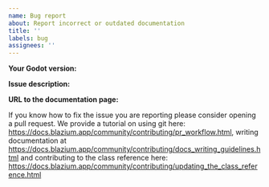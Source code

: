 ```yaml
---
name: Bug report
about: Report incorrect or outdated documentation
title: ''
labels: bug
assignees: ''
---
```


**Your Godot version:**

**Issue description:**

**URL to the documentation page:**

If you know how to fix the issue you are reporting please
consider opening a pull request. We provide a tutorial on
using git here: https://docs.blazium.app/community/contributing/pr_workflow.html,
writing documentation at https://docs.blazium.app/community/contributing/docs_writing_guidelines.html
and contributing to the class reference here: https://docs.blazium.app/community/contributing/updating_the_class_reference.html
